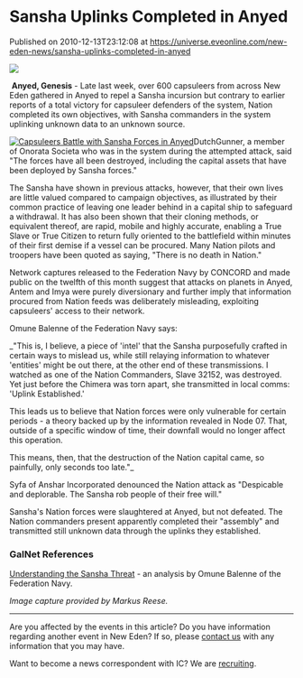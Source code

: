 # Sansha Uplinks Completed in Anyed
Published on 2010-12-13T23:12:08 at https://universe.eveonline.com/new-eden-news/sansha-uplinks-completed-in-anyed

![](http://www.eve-ic.net/media/assets/icarticlebanner.png)  
  
​ **Anyed, Genesis** \- Late last week, over 600 capsuleers from across New Eden gathered in Anyed to repel a Sansha incursion but contrary to earlier reports of a total victory for capsuleer defenders of the system, Nation completed its own objectives, with Sansha commanders in the system uplinking unknown data to an unknown source.   
  
[![Capsuleers Battle with Sansha Forces in Anyed](http://www.eve-ic.net/media/articles/4262/filenamethumb.png)](http://www.eve-ic.net/media/igbd/igbd.php?faction=ic&url=http://www.eve-ic.net/media/articles/4262/filename.png)DutchGunner, a member of Onorata Societa who was in the system during the attempted attack, said "The forces have all been destroyed, including the capital assets that have been deployed by Sansha forces."   
  
The Sansha have shown in previous attacks, however, that their own lives are little valued compared to campaign objectives, as illustrated by their common practice of leaving one leader behind in a capital ship to safeguard a withdrawal. It has also been shown that their cloning methods, or equivalent thereof, are rapid, mobile and highly accurate, enabling a True Slave or True Citizen to return fully oriented to the battlefield within minutes of their first demise if a vessel can be procured. Many Nation pilots and troopers have been quoted as saying, "There is no death in Nation."   
  
Network captures released to the Federation Navy by CONCORD and made public on the twelfth of this month suggest that attacks on planets in Anyed, Antem and Imya were purely diversionary and further imply that information procured from Nation feeds was deliberately misleading, exploiting capsuleers' access to their network.  
  
Omune Balenne of the Federation Navy says:  
  
 _"This is, I believe, a piece of 'intel' that the Sansha purposefully crafted in certain ways to mislead us, while still relaying information to whatever 'entities' might be out there, at the other end of these transmissions. I watched as one of the Nation Commanders, Slave 32152, was destroyed. Yet just before the Chimera was torn apart, she transmitted in local comms: 'Uplink Established.'  
  
This leads us to believe that Nation forces were only vulnerable for certain periods - a theory backed up by the information revealed in Node 07. That, outside of a specific window of time, their downfall would no longer affect this operation.   
  
This means, then, that the destruction of the Nation capital came, so painfully, only seconds too late."_  
  
Syfa of Anshar Incorporated denounced the Nation attack as "Despicable and deplorable. The Sansha rob people of their free will."   
  
Sansha's Nation forces were slaughtered at Anyed, but not defeated. The Nation commanders present apparently completed their "assembly" and transmitted still unknown data through the uplinks they established.

### GalNet References

[Understanding the Sansha Threat](http://www.eveonline.com/ingameboard.asp?a=topic&threadID=1426767) \- an analysis by Omune Balenne of the Federation Navy.   
  
_Image capture provided by Markus Reese._

* * *

Are you affected by the events in this article? Do you have information regarding another event in New Eden? If so, please [contact us](http://www.eveonline.com/news.asp?a=submitrp) with any information that you may have.  
  
Want to become a news correspondent with IC? We are [recruiting](http://www.eveonline.com/isd.asp).
